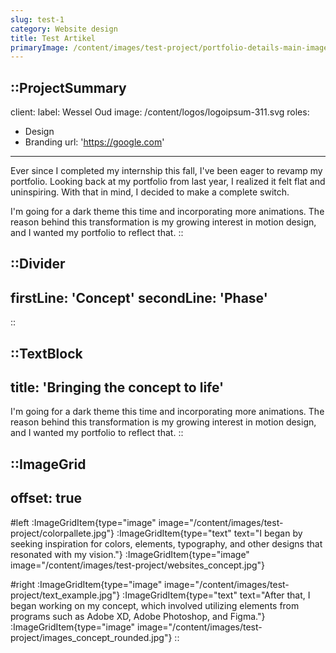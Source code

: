 ```yaml
---
slug: test-1
category: Website design
title: Test Artikel
primaryImage: /content/images/test-project/portfolio-details-main-image.jpg
---
```


::ProjectSummary
---
client:
  label: Wessel Oud
  image: /content/logos/logoipsum-311.svg
roles:
  - Design
  - Branding
url: 'https://google.com'
---
Ever since I completed my internship this fall, I've been eager to revamp my portfolio. Looking back at my portfolio from last year, I realized it felt flat and uninspiring. With that in mind, I decided to make a complete switch.

I'm going for a dark theme this time and incorporating more animations. The reason behind this transformation is my growing interest in motion design, and I wanted my portfolio to reflect that.
::

::Divider
---
firstLine: 'Concept'
secondLine: 'Phase'
---
::

::TextBlock
---
title: 'Bringing the concept to life'
---
I'm going for a dark theme this time and incorporating more animations. The reason behind this transformation is my growing interest in motion design, and I wanted my portfolio to reflect that.
::

::ImageGrid
---
offset: true
---
#left
:ImageGridItem{type="image" image="/content/images/test-project/colorpallete.jpg"}
:ImageGridItem{type="text" text="I began by seeking inspiration for colors, elements, typography, and other designs that resonated with my vision."}
:ImageGridItem{type="image" image="/content/images/test-project/websites_concept.jpg"}

#right
:ImageGridItem{type="image" image="/content/images/test-project/text_example.jpg"}
:ImageGridItem{type="text" text="After that, I began working on my concept, which involved utilizing elements from programs such as Adobe XD, Adobe Photoshop, and Figma."}
:ImageGridItem{type="image" image="/content/images/test-project/images_concept_rounded.jpg"}
::

